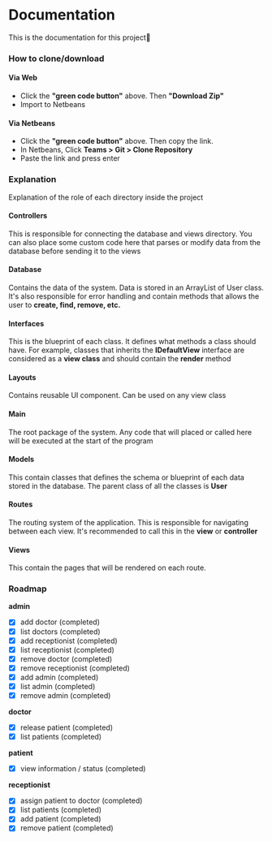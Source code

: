 # Documentation
<p>This is the documentation for this project💖</p>

### How to clone/download

#### Via Web
- Click the **"green code button"** above. Then **"Download Zip"**
- Import to Netbeans

#### Via Netbeans
- Click the **"green code button"** above. Then copy the link.
- In Netbeans, Click **Teams > Git > Clone Repository**
- Paste the link and press enter

### Explanation
Explanation of the role of each directory inside the project

#### Controllers
This is responsible for connecting the database and views directory. You can also place some custom code here that parses or modify data from the database before sending it to the views

#### Database
Contains the data of the system. Data is stored in an ArrayList of User class. It's also responsible for error handling and contain methods that allows the user to **create, find, remove, etc.**

#### Interfaces
This is the blueprint of each class. It defines what methods a class should have. For example, classes that inherits the **IDefaultView** interface are considered as a **view class** and should contain the **render** method

#### Layouts
Contains reusable UI component. Can be used on any view class

#### Main
The root package of the system. Any code that will placed or called here will be executed at the start of the program

#### Models
This contain classes that defines the schema or blueprint of each data stored in the database. The parent class of all the classes is **User**

#### Routes
The routing system of the application. This is responsible for navigating between each view. It's recommended to call this in the **view** or **controller**

#### Views
This contain the pages that will be rendered on each route.

### Roadmap

**admin**
- [x] add doctor (completed)
- [x] list doctors (completed)
- [x] add receptionist (completed)
- [x] list receptionist (completed)
- [x] remove doctor (completed)
- [x] remove receptionist (completed)
- [x] add admin (completed)
- [x] list admin (completed)
- [x] remove admin (completed)

**doctor**
- [x] release patient (completed)
- [x] list patients (completed)

**patient**
- [x] view information / status (completed)

**receptionist**
- [x] assign patient to doctor (completed)
- [x] list patients (completed)
- [x] add patient (completed)
- [x] remove patient (completed)
